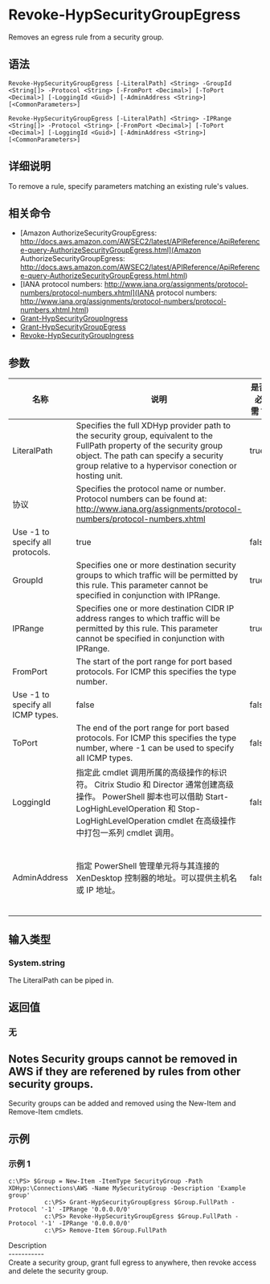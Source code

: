 # Revoke-HypSecurityGroupEgress

Removes an egress rule from a security group.

## 语法

    Revoke-HypSecurityGroupEgress [-LiteralPath] <String> -GroupId <String[]> -Protocol <String> [-FromPort <Decimal>] [-ToPort <Decimal>] [-LoggingId <Guid>] [-AdminAddress <String>] [<CommonParameters>]
    
    Revoke-HypSecurityGroupEgress [-LiteralPath] <String> -IPRange <String[]> -Protocol <String> [-FromPort <Decimal>] [-ToPort <Decimal>] [-LoggingId <Guid>] [-AdminAddress <String>] [<CommonParameters>]
    

## 详细说明

To remove a rule, specify parameters matching an existing rule's values.

## 相关命令

- [Amazon AuthorizeSecurityGroupEgress: http://docs.aws.amazon.com/AWSEC2/latest/APIReference/ApiReference-query-AuthorizeSecurityGroupEgress.html](Amazon AuthorizeSecurityGroupEgress: http://docs.aws.amazon.com/AWSEC2/latest/APIReference/ApiReference-query-AuthorizeSecurityGroupEgress.html.html)
- [IANA protocol numbers: http://www.iana.org/assignments/protocol-numbers/protocol-numbers.xhtml](IANA protocol numbers: http://www.iana.org/assignments/protocol-numbers/protocol-numbers.xhtml.html)
- [Grant-HypSecurityGroupIngress](Grant-HypSecurityGroupIngress.html)
- [Grant-HypSecurityGroupEgress](Grant-HypSecurityGroupEgress.html)
- [Revoke-HypSecurityGroupIngress](Revoke-HypSecurityGroupIngress.html)

## 参数

| 名称           | 说明                                                                                                                                                                                                                        | 是否必需？ | 管道输入           | 默认值                                   |
| ------------ | ------------------------------------------------------------------------------------------------------------------------------------------------------------------------------------------------------------------------- | ----- | -------------- | ------------------------------------- |
| LiteralPath  | Specifies the full XDHyp provider path to the security group, equivalent to the FullPath property of the security group object. The path can specify a security group relative to a hypervisor conection or hosting unit. | true  | true (ByValue) |                                       |
| 协议           | Specifies the protocol name or number. Protocol numbers can be found at: http://www.iana.org/assignments/protocol-numbers/protocol-numbers.xhtml  
Use -1 to specify all protocols.                                       | true  | false          |                                       |
| GroupId      | Specifies one or more destination security groups to which traffic will be permitted by this rule. This parameter cannot be specified in conjunction with IPRange.                                                        | true  | false          |                                       |
| IPRange      | Specifies one or more destination CIDR IP address ranges to which traffic will be permitted by this rule. This parameter cannot be specified in conjunction with IPRange.                                                 | true  | false          |                                       |
| FromPort     | The start of the port range for port based protocols. For ICMP this specifies the type number.  
Use -1 to specify all ICMP types.                                                                                        | false | false          |                                       |
| ToPort       | The end of the port range for port based protocols. For ICMP this specifies the type number, where -1 can be used to specify all ICMP types.                                                                              | false | false          |                                       |
| LoggingId    | 指定此 cmdlet 调用所属的高级操作的标识符。 Citrix Studio 和 Director 通常创建高级操作。 PowerShell 脚本也可以借助 Start-LogHighLevelOperation 和 Stop-LogHighLevelOperation cmdlet 在高级操作中打包一系列 cmdlet 调用。                                                    | false | false          |                                       |
| AdminAddress | 指定 PowerShell 管理单元将与其连接的 XenDesktop 控制器的地址。可以提供主机名或 IP 地址。                                                                                                                                                                | false | false          | Localhost。一旦有 cmdlet 提供了某个值，此值将变为默认值。 |

## 输入类型

### System.string

The LiteralPath can be piped in.

## 返回值

### 无

## Notes Security groups cannot be removed in AWS if they are referened by rules from other security groups.  
Security groups can be added and removed using the New-Item and Remove-Item cmdlets.

## 示例

### 示例 1

    c:\PS> $Group = New-Item -ItemType SecurityGroup -Path XDHyp:\Connections\AWS -Name MySecurityGroup -Description 'Example group'
              c:\PS> Grant-HypSecurityGroupEgress $Group.FullPath -Protocol '-1' -IPRange '0.0.0.0/0'
              c:\PS> Revoke-HypSecurityGroupEgress $Group.FullPath -Protocol '-1' -IPRange '0.0.0.0/0'
              c:\PS> Remove-Item $Group.FullPath
    

Description  
\---\---\-----  
Create a security group, grant full egress to anywhere, then revoke access and delete the security group.